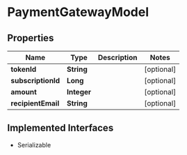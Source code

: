 

# PaymentGatewayModel


## Properties

Name | Type | Description | Notes
------------ | ------------- | ------------- | -------------
**tokenId** | **String** |  |  [optional]
**subscriptionId** | **Long** |  |  [optional]
**amount** | **Integer** |  |  [optional]
**recipientEmail** | **String** |  |  [optional]


## Implemented Interfaces

* Serializable


